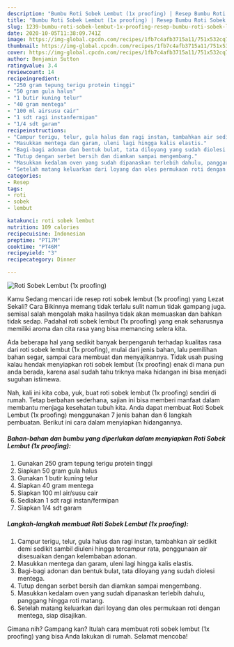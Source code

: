 ```yaml
---
description: "Bumbu Roti Sobek Lembut (1x proofing) | Resep Bumbu Roti Sobek Lembut (1x proofing) Yang Enak Banget"
title: "Bumbu Roti Sobek Lembut (1x proofing) | Resep Bumbu Roti Sobek Lembut (1x proofing) Yang Enak Banget"
slug: 1239-bumbu-roti-sobek-lembut-1x-proofing-resep-bumbu-roti-sobek-lembut-1x-proofing-yang-enak-banget
date: 2020-10-05T11:38:09.741Z
image: https://img-global.cpcdn.com/recipes/1fb7c4afb3715a11/751x532cq70/roti-sobek-lembut-1x-proofing-foto-resep-utama.jpg
thumbnail: https://img-global.cpcdn.com/recipes/1fb7c4afb3715a11/751x532cq70/roti-sobek-lembut-1x-proofing-foto-resep-utama.jpg
cover: https://img-global.cpcdn.com/recipes/1fb7c4afb3715a11/751x532cq70/roti-sobek-lembut-1x-proofing-foto-resep-utama.jpg
author: Benjamin Sutton
ratingvalue: 3.4
reviewcount: 14
recipeingredient:
- "250 gram tepung terigu protein tinggi"
- "50 gram gula halus"
- "1 butir kuning telur"
- "40 gram mentega"
- "100 ml airsusu cair"
- "1 sdt ragi instanfermipan"
- "1/4 sdt garam"
recipeinstructions:
- "Campur terigu, telur, gula halus dan ragi instan, tambahkan air sedikit demi sedikit sambil diuleni hingga tercampur rata, penggunaan air disesuaikan dengan kelembaban adonan."
- "Masukkan mentega dan garam, uleni lagi hingga kalis elastis."
- "Bagi-bagi adonan dan bentuk bulat, tata diloyang yang sudah diolesi mentega."
- "Tutup dengan serbet bersih dan diamkan sampai mengembang."
- "Masukkan kedalam oven yang sudah dipanaskan terlebih dahulu, panggang hingga roti matang."
- "Setelah matang keluarkan dari loyang dan oles permukaan roti dengan mentega, siap disajikan."
categories:
- Resep
tags:
- roti
- sobek
- lembut

katakunci: roti sobek lembut 
nutrition: 109 calories
recipecuisine: Indonesian
preptime: "PT17M"
cooktime: "PT46M"
recipeyield: "3"
recipecategory: Dinner

---
```



![Roti Sobek Lembut (1x proofing)](https://img-global.cpcdn.com/recipes/1fb7c4afb3715a11/751x532cq70/roti-sobek-lembut-1x-proofing-foto-resep-utama.jpg)

Kamu Sedang mencari ide resep roti sobek lembut (1x proofing) yang Lezat Sekali? Cara Bikinnya memang tidak terlalu sulit namun tidak gampang juga. semisal salah mengolah maka hasilnya tidak akan memuaskan dan bahkan tidak sedap. Padahal roti sobek lembut (1x proofing) yang enak seharusnya memiliki aroma dan cita rasa yang bisa memancing selera kita.

Ada beberapa hal yang sedikit banyak berpengaruh terhadap kualitas rasa dari roti sobek lembut (1x proofing), mulai dari jenis bahan, lalu pemilihan bahan segar, sampai cara membuat dan menyajikannya. Tidak usah pusing kalau hendak menyiapkan roti sobek lembut (1x proofing) enak di mana pun anda berada, karena asal sudah tahu triknya maka hidangan ini bisa menjadi suguhan istimewa.




Nah, kali ini kita coba, yuk, buat roti sobek lembut (1x proofing) sendiri di rumah. Tetap berbahan sederhana, sajian ini bisa memberi manfaat dalam membantu menjaga kesehatan tubuh kita. Anda dapat membuat Roti Sobek Lembut (1x proofing) menggunakan 7 jenis bahan dan 6 langkah pembuatan. Berikut ini cara dalam menyiapkan hidangannya.

<!--inarticleads1-->

##### Bahan-bahan dan bumbu yang diperlukan dalam menyiapkan Roti Sobek Lembut (1x proofing):

1. Gunakan 250 gram tepung terigu protein tinggi
1. Siapkan 50 gram gula halus
1. Gunakan 1 butir kuning telur
1. Siapkan 40 gram mentega
1. Siapkan 100 ml air/susu cair
1. Sediakan 1 sdt ragi instan/fermipan
1. Siapkan 1/4 sdt garam




<!--inarticleads2-->

##### Langkah-langkah membuat Roti Sobek Lembut (1x proofing):

1. Campur terigu, telur, gula halus dan ragi instan, tambahkan air sedikit demi sedikit sambil diuleni hingga tercampur rata, penggunaan air disesuaikan dengan kelembaban adonan.
1. Masukkan mentega dan garam, uleni lagi hingga kalis elastis.
1. Bagi-bagi adonan dan bentuk bulat, tata diloyang yang sudah diolesi mentega.
1. Tutup dengan serbet bersih dan diamkan sampai mengembang.
1. Masukkan kedalam oven yang sudah dipanaskan terlebih dahulu, panggang hingga roti matang.
1. Setelah matang keluarkan dari loyang dan oles permukaan roti dengan mentega, siap disajikan.




Gimana nih? Gampang kan? Itulah cara membuat roti sobek lembut (1x proofing) yang bisa Anda lakukan di rumah. Selamat mencoba!
